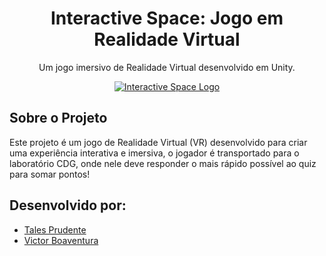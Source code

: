<div align="center">
  <h1>Interactive Space: Jogo em Realidade Virtual</h1>
  <p>
    Um jogo imersivo de Realidade Virtual desenvolvido em Unity.
  </p>
</div>

<div align="center">
  <a href="https://www.instagram.com/grauzitow/">
    <img src="https://github.com/user-attachments/assets/b79b839e-9534-4c82-8545-f72fa0e7f084" alt="Interactive Space Logo">
  </a>
</div>


## Sobre o Projeto
Este projeto é um jogo de Realidade Virtual (VR) desenvolvido para criar uma experiência interativa e imersiva, o jogador é transportado para o laboratório CDG, onde nele deve responder o mais rápido possível ao quiz para somar pontos!

## Desenvolvido por:

- [Tales Prudente](https://github.com/RobinCharles984) 
- [Victor Boaventura](https://github.com/bsmvictor)
